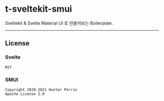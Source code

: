 # t-sveltekit-smui
Sveltekit & Svelte Material UI 로 만들어보는 Boilerplate.   



---
## License

### Svelte
    MIT
### SMUI 
    Copyright 2020-2021 Hunter Perrin   
    Apache License 2.0
